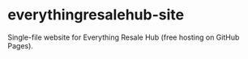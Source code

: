 # everythingresalehub-site
Single-file website for Everything Resale Hub (free hosting on GitHub Pages).
